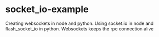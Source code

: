 # socket_io-example
Creating websockets in node and python. Using socket.io in node and flash_socket_io in python. Websockets keeps the rpc connection alive
